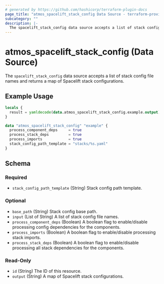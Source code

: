 ```yaml
---
# generated by https://github.com/hashicorp/terraform-plugin-docs
page_title: "atmos_spacelift_stack_config Data Source - terraform-provider-atmos"
subcategory: ""
description: |-
  The spacelift_stack_config data source accepts a list of stack config file names and returns a map of Spacelift stack configurations.
---
```


# atmos_spacelift_stack_config (Data Source)

The `spacelift_stack_config` data source accepts a list of stack config file names and returns a map of Spacelift stack configurations.

## Example Usage

```terraform
locals {
  result = yamldecode(data.atmos_spacelift_stack_config.example.output)
}

data "atmos_spacelift_stack_config" "example" {
  process_component_deps     = true
  process_stack_deps         = true
  process_imports            = true
  stack_config_path_template = "stacks/%s.yaml"
}
```

<!-- schema generated by tfplugindocs -->
## Schema

### Required

- `stack_config_path_template` (String) Stack config path template.

### Optional

- `base_path` (String) Stack config base path.
- `input` (List of String) A list of stack config file names.
- `process_component_deps` (Boolean) A boolean flag to enable/disable processing config dependencies for the components.
- `process_imports` (Boolean) A boolean flag to enable/disable processing stack imports.
- `process_stack_deps` (Boolean) A boolean flag to enable/disable processing all stack dependencies for the components.

### Read-Only

- `id` (String) The ID of this resource.
- `output` (String) A map of Spacelift stack configurations.



